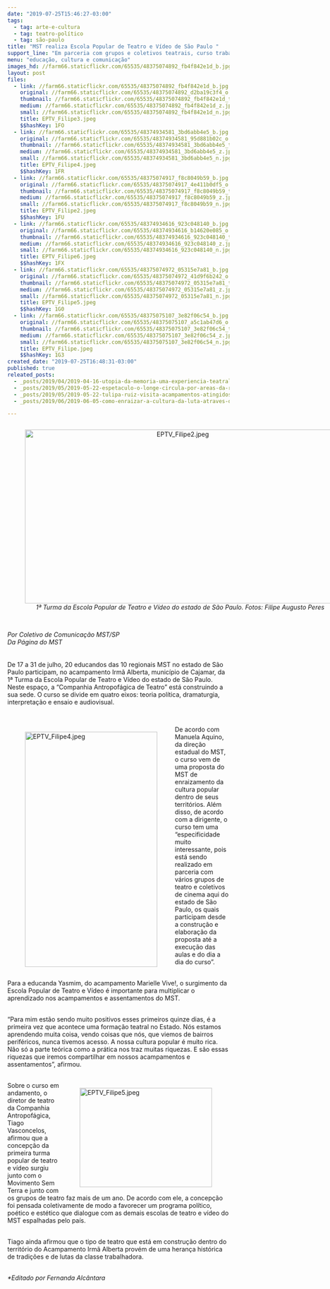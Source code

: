 ```yaml
---
date: "2019-07-25T15:46:27-03:00"
tags:
  - tag: arte-e-cultura
  - tag: teatro-político
  - tag: são-paulo
title: "MST realiza Escola Popular de Teatro e Vídeo de São Paulo "
support_line: "Em parceria com grupos e coletivos teatrais, curso trabalha teoria política, dramaturgia, interpretação e ensaio e audiovisual"
menu: "educação, cultura e comunicação"
images_hd: //farm66.staticflickr.com/65535/48375074892_fb4f842e1d_b.jpg
layout: post
files:
  - link: //farm66.staticflickr.com/65535/48375074892_fb4f842e1d_b.jpg
    original: //farm66.staticflickr.com/65535/48375074892_d2ba19c3f4_o.jpg
    thumbnail: //farm66.staticflickr.com/65535/48375074892_fb4f842e1d_t.jpg
    medium: //farm66.staticflickr.com/65535/48375074892_fb4f842e1d_z.jpg
    small: //farm66.staticflickr.com/65535/48375074892_fb4f842e1d_n.jpg
    title: EPTV_Filipe3.jpeg
    $$hashKey: 1FO
  - link: //farm66.staticflickr.com/65535/48374934581_3bd6abb4e5_b.jpg
    original: //farm66.staticflickr.com/65535/48374934581_95d881b02c_o.jpg
    thumbnail: //farm66.staticflickr.com/65535/48374934581_3bd6abb4e5_t.jpg
    medium: //farm66.staticflickr.com/65535/48374934581_3bd6abb4e5_z.jpg
    small: //farm66.staticflickr.com/65535/48374934581_3bd6abb4e5_n.jpg
    title: EPTV_Filipe4.jpeg
    $$hashKey: 1FR
  - link: //farm66.staticflickr.com/65535/48375074917_f8c8049b59_b.jpg
    original: //farm66.staticflickr.com/65535/48375074917_4e411b0df5_o.jpg
    thumbnail: //farm66.staticflickr.com/65535/48375074917_f8c8049b59_t.jpg
    medium: //farm66.staticflickr.com/65535/48375074917_f8c8049b59_z.jpg
    small: //farm66.staticflickr.com/65535/48375074917_f8c8049b59_n.jpg
    title: EPTV_Filipe2.jpeg
    $$hashKey: 1FU
  - link: //farm66.staticflickr.com/65535/48374934616_923c048140_b.jpg
    original: //farm66.staticflickr.com/65535/48374934616_b14620e085_o.jpg
    thumbnail: //farm66.staticflickr.com/65535/48374934616_923c048140_t.jpg
    medium: //farm66.staticflickr.com/65535/48374934616_923c048140_z.jpg
    small: //farm66.staticflickr.com/65535/48374934616_923c048140_n.jpg
    title: EPTV_Filipe6.jpeg
    $$hashKey: 1FX
  - link: //farm66.staticflickr.com/65535/48375074972_05315e7a81_b.jpg
    original: //farm66.staticflickr.com/65535/48375074972_41d9f6b242_o.jpg
    thumbnail: //farm66.staticflickr.com/65535/48375074972_05315e7a81_t.jpg
    medium: //farm66.staticflickr.com/65535/48375074972_05315e7a81_z.jpg
    small: //farm66.staticflickr.com/65535/48375074972_05315e7a81_n.jpg
    title: EPTV_Filipe5.jpeg
    $$hashKey: 1G0
  - link: //farm66.staticflickr.com/65535/48375075107_3e82f06c54_b.jpg
    original: //farm66.staticflickr.com/65535/48375075107_a5c1ab47d6_o.jpg
    thumbnail: //farm66.staticflickr.com/65535/48375075107_3e82f06c54_t.jpg
    medium: //farm66.staticflickr.com/65535/48375075107_3e82f06c54_z.jpg
    small: //farm66.staticflickr.com/65535/48375075107_3e82f06c54_n.jpg
    title: EPTV_Filipe.jpeg
    $$hashKey: 1G3
created_date: "2019-07-25T16:48:31-03:00"
published: true
releated_posts:
  - _posts/2019/04/2019-04-16-utopia-da-memoria-uma-experiencia-teatral-faz-homenagem-as-assassinados-em-carajas.md
  - _posts/2019/05/2019-05-22-espetaculo-o-longe-circula-por-areas-da-reforma-agraria-no-df.md
  - _posts/2019/05/2019-05-22-tulipa-ruiz-visita-acampamentos-atingidos-pela-mineracao-em-mg.md
  - _posts/2019/06/2019-06-05-como-enraizar-a-cultura-da-luta-atraves-do-teatro.md

---
```

<div style="text-align:center">
<figure class="image" style="display:inline-block"><img alt="EPTV_Filipe2.jpeg" height="394" src="//farm66.staticflickr.com/65535/48375074917_f8c8049b59_b.jpg" width="700" />
<figcaption><em>&nbsp;1&ordf; Turma da Escola Popular de Teatro e V&iacute;deo do estado de S&atilde;o Paulo. Fotos: Filipe Augusto Peres</em></figcaption>
</figure>
</div>

<p><br />
<em>Por Coletivo de Comunica&ccedil;&atilde;o MST/SP<br />
Da P&aacute;gina do MST</em><br />
<br />
<br />
De 17 a 31 de julho, 20 educandos das 10 regionais MST no estado de S&atilde;o Paulo participam, no acampamento Irm&atilde; Alberta, munic&iacute;pio de Cajamar, da 1&ordf; Turma da Escola Popular de Teatro e V&iacute;deo do estado de S&atilde;o Paulo. Neste espa&ccedil;o, a &ldquo;Companhia Antropof&aacute;gica de Teatro&rdquo; est&aacute; construindo a sua sede. O curso se divide em quatro eixos: teoria pol&iacute;tica, dramaturgia, interpreta&ccedil;&atilde;o e ensaio e audiovisual.</p>

<p>&nbsp;</p>

<figure class="image" style="float:left"><img alt="EPTV_Filipe4.jpeg" height="533" src="//farm66.staticflickr.com/65535/48374934581_3bd6abb4e5_b.jpg" width="300" />
<figcaption></figcaption>
</figure>

<p>De acordo com Manuela Aquino, da dire&ccedil;&atilde;o estadual do MST, o curso vem de uma proposta do MST de enraizamento da cultura popular dentro de seus territ&oacute;rios. Al&eacute;m disso, de acordo com a dirigente, o curso tem uma &ldquo;especificidade muito interessante, pois est&aacute; sendo realizado em parceria com v&aacute;rios grupos de teatro e coletivos de cinema aqui do estado de S&atilde;o Paulo, os quais participam desde a constru&ccedil;&atilde;o e elabora&ccedil;&atilde;o da proposta at&eacute; a execu&ccedil;&atilde;o das aulas e do dia a dia do curso&rdquo;.<br />
&nbsp;</p>

<p>Para a educanda Yasmim, do acampamento Marielle Vive!, o surgimento da Escola Popular de Teatro e V&iacute;deo &eacute; importante para multiplicar o aprendizado nos acampamentos e assentamentos do MST.<br />
&nbsp;</p>

<p>&ldquo;Para mim est&atilde;o sendo muito positivos esses primeiros quinze dias, &eacute; a primeira vez que acontece uma forma&ccedil;&atilde;o teatral no Estado. N&oacute;s estamos aprendendo muita coisa, vendo coisas que n&oacute;s, que viemos de bairros perif&eacute;ricos, nunca tivemos acesso. A nossa cultura popular &eacute; muito rica. N&atilde;o s&oacute; a parte te&oacute;rica como a pr&aacute;tica nos traz muitas riquezas. E s&atilde;o essas riquezas que iremos compartilhar em nossos acampamentos e assentamentos&rdquo;, afirmou.<br />
&nbsp;</p>

<figure class="image" style="float:right"><img alt="EPTV_Filipe5.jpeg" height="225" src="//farm66.staticflickr.com/65535/48375074972_05315e7a81_b.jpg" width="300" />
<figcaption></figcaption>
</figure>

<p>Sobre o curso em andamento, o diretor de teatro da Companhia Antropof&aacute;gica, Tiago Vasconcelos, afirmou que a concep&ccedil;&atilde;o da primeira turma popular de teatro e v&iacute;deo surgiu junto com o Movimento Sem Terra e junto com os grupos de teatro faz mais de um ano. De acordo com ele, a concep&ccedil;&atilde;o foi pensada coletivamente de modo a favorecer um programa pol&iacute;tico, po&eacute;tico e est&eacute;tico que dialogue com as demais escolas de teatro e v&iacute;deo do MST espalhadas pelo pa&iacute;s.<br />
&nbsp;</p>

<p>Tiago ainda afirmou que o tipo de teatro que est&aacute; em constru&ccedil;&atilde;o dentro do territ&oacute;rio do Acampamento Irm&atilde; Alberta prov&eacute;m de uma heran&ccedil;a hist&oacute;rica de tradi&ccedil;&otilde;es e de lutas da classe trabalhadora.</p>

<p><br />
<em>*Editado por Fernanda Alc&acirc;ntara</em></p>
